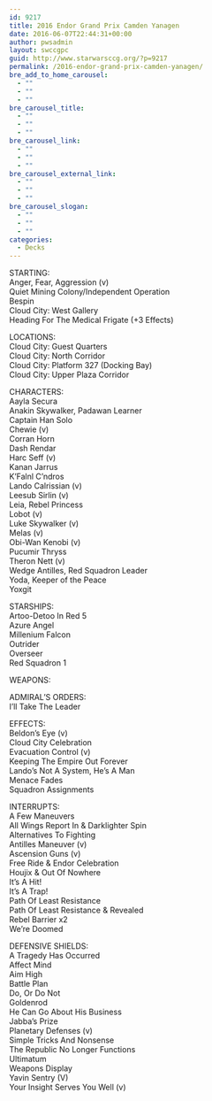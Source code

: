 ```yaml
---
id: 9217
title: 2016 Endor Grand Prix Camden Yanagen
date: 2016-06-07T22:44:31+00:00
author: pwsadmin
layout: swccgpc
guid: http://www.starwarsccg.org/?p=9217
permalink: /2016-endor-grand-prix-camden-yanagen/
bre_add_to_home_carousel:
  - ""
  - ""
  - ""
bre_carousel_title:
  - ""
  - ""
  - ""
bre_carousel_link:
  - ""
  - ""
  - ""
bre_carousel_external_link:
  - ""
  - ""
  - ""
bre_carousel_slogan:
  - ""
  - ""
  - ""
categories:
  - Decks
---
```

STARTING:  
Anger, Fear, Aggression (v)  
Quiet Mining Colony/Independent Operation  
Bespin  
Cloud City: West Gallery  
Heading For The Medical Frigate (+3 Effects)

LOCATIONS:  
Cloud City: Guest Quarters  
Cloud City: North Corridor  
Cloud City: Platform 327 (Docking Bay)  
Cloud City: Upper Plaza Corridor

CHARACTERS:  
Aayla Secura  
Anakin Skywalker, Padawan Learner  
Captain Han Solo  
Chewie (v)  
Corran Horn  
Dash Rendar  
Harc Seff (v)  
Kanan Jarrus  
K&#8217;Falnl C&#8217;ndros  
Lando Calrissian (v)  
Leesub Sirlin (v)  
Leia, Rebel Princess  
Lobot (v)  
Luke Skywalker (v)  
Melas (v)  
Obi-Wan Kenobi (v)  
Pucumir Thryss  
Theron Nett (v)  
Wedge Antilles, Red Squadron Leader  
Yoda, Keeper of the Peace  
Yoxgit

STARSHIPS:  
Artoo-Detoo In Red 5  
Azure Angel  
Millenium Falcon  
Outrider  
Overseer  
Red Squadron 1

WEAPONS:

ADMIRAL&#8217;S ORDERS:  
I&#8217;ll Take The Leader

EFFECTS:  
Beldon&#8217;s Eye (v)  
Cloud City Celebration  
Evacuation Control (v)  
Keeping The Empire Out Forever  
Lando&#8217;s Not A System, He&#8217;s A Man  
Menace Fades  
Squadron Assignments

INTERRUPTS:  
A Few Maneuvers  
All Wings Report In & Darklighter Spin  
Alternatives To Fighting  
Antilles Maneuver (v)  
Ascension Guns (v)  
Free Ride & Endor Celebration  
Houjix & Out Of Nowhere  
It&#8217;s A Hit!  
It&#8217;s A Trap!  
Path Of Least Resistance  
Path Of Least Resistance & Revealed  
Rebel Barrier x2  
We&#8217;re Doomed

DEFENSIVE SHIELDS:  
A Tragedy Has Occurred  
Affect Mind  
Aim High  
Battle Plan  
Do, Or Do Not  
Goldenrod  
He Can Go About His Business  
Jabba&#8217;s Prize  
Planetary Defenses (v)  
Simple Tricks And Nonsense  
The Republic No Longer Functions  
Ultimatum  
Weapons Display  
Yavin Sentry (V)  
Your Insight Serves You Well (v)